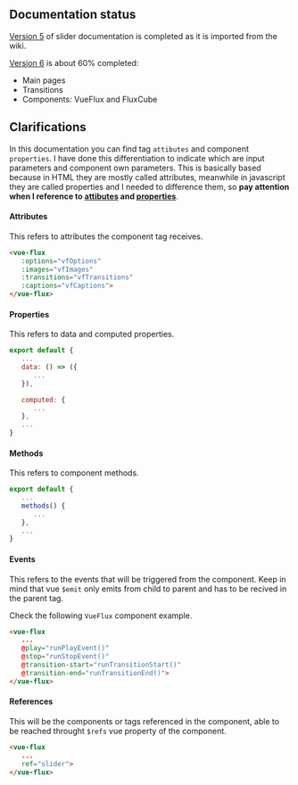 ---
---

<ClientOnly>
   <demos-home />
</ClientOnly>

## Documentation status

[Version 5](/v5/) of slider documentation is completed as it is imported from the wiki.

[Version 6](/v6/) is about 60% completed:
- Main pages
- Transitions
- Components: VueFlux and FluxCube

## Clarifications

In this documentation you can find tag `attibutes` and component `properties`. I have done this differentiation to indicate which are input parameters and component own parameters. This is basically based because in HTML they are mostly called attributes, meanwhile in javascript they are called properties and I needed to difference them, so **pay attention when I reference to <u>attibutes</u> and <u>properties</u>**.

#### Attributes

This refers to attributes the component tag receives.

``` html
<vue-flux
   :options="vfOptions"
   :images="vfImages"
   :transitions="vfTransitions"
   :captions="vfCaptions">
</vue-flux>
```

#### Properties

This refers to data and computed properties.

``` js
export default {
   ...
   data: () => ({
      ...
   }),

   computed: {
      ...
   },
   ...
}
```

#### Methods

This refers to component methods.

``` js
export default {
   ...
   methods() {
      ...
   },
   ...
}
```

#### Events

This refers to the events that will be triggered from the component. Keep in mind that vue `$emit` only emits from child to parent and has to be recived in the parent tag.

Check the following `VueFlux` component example.

``` html
<vue-flux
   ...
   @play="runPlayEvent()"
   @stop="runStopEvent()"
   @transition-start="runTransitionStart()"
   @transition-end="runTransitionEnd()">
</vue-flux>
```

#### References

This will be the components or tags referenced in the component, able to be reached throught `$refs` vue property of the component.

``` html
<vue-flux
   ...
   ref="slider">
</vue-flux>
```
